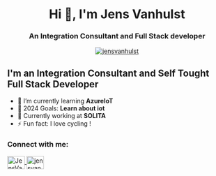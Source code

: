 <h1 align="center">Hi 👋, I'm Jens Vanhulst</h1>
<h3 align="center">An Integration Consultant and Full Stack developer</h3>

<p align="center"> 
    <a href="https://github.com/ryo-ma/github-profile-trophy">
        <img src="https://github-profile-trophy.vercel.app/?username=jensvanhulst&theme=juicyfresh" alt="jensvanhulst" />
    </a> 
</p>

## I'm an Integration Consultant and Self Tought Full Stack Developer

- 🌱 I’m currently learning **AzureIoT**
- 🥅 2024 Goals: **Learn about iot**
- 🏢 Currently working at **SOLITA**
- ⚡ Fun fact: I love cycling !

### Connect with me:

<p align="left">
    <a href="https://github.com/JensVanhulst" target="blank">
        <img align="center" src="https://raw.githubusercontent.com/rahuldkjain/github-profile-readme-generator/master/src/images/icons/Social/github.svg" alt="JensVanhulst" height="30" width="40" />
    </a>
    <a href="https://www.linkedin.com/in/jens-vanhulst/" target="blank">
        <img align="center" src="https://raw.githubusercontent.com/rahuldkjain/github-profile-readme-generator/master/src/images/icons/Social/linked-in-alt.svg" alt="jensvanhulst" height="30" width="40" />
    </a>
</p>
